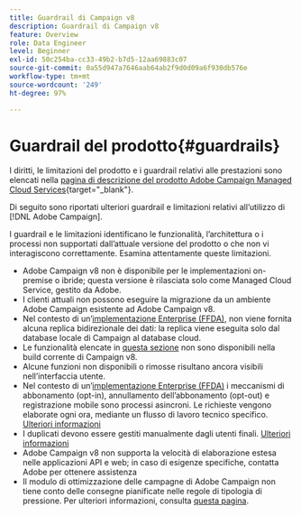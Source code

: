 ```yaml
---
title: Guardrail di Campaign v8
description: Guardrail di Campaign v8
feature: Overview
role: Data Engineer
level: Beginner
exl-id: 50c254ba-cc33-49b2-b7d5-12aa69883c07
source-git-commit: 0a55d947a7646aab64ab2f9d0d09a6f930db576e
workflow-type: tm+mt
source-wordcount: '249'
ht-degree: 97%

---
```


# Guardrail del prodotto{#guardrails}

I diritti, le limitazioni del prodotto e i guardrail relativi alle prestazioni sono elencati nella [pagina di descrizione del prodotto Adobe Campaign Managed Cloud Services](https://helpx.adobe.com/it/legal/product-descriptions/adobe-campaign-managed-cloud-services.html){target=&quot;_blank&quot;}.

Di seguito sono riportati ulteriori guardrail e limitazioni relativi all’utilizzo di [!DNL Adobe Campaign].

I guardrail e le limitazioni identificano le funzionalità, l’architettura o i processi non supportati dall’attuale versione del prodotto o che non vi interagiscono correttamente. Esamina attentamente queste limitazioni.

* Adobe Campaign v8 non è disponibile per le implementazioni on-premise o ibride; questa versione è rilasciata solo come Managed Cloud Service, gestito da Adobe.
* I clienti attuali non possono eseguire la migrazione da un ambiente Adobe Campaign esistente ad Adobe Campaign v8.
* Nel contesto di un’[implementazione Enterprise (FFDA)](../architecture/enterprise-deployment.md), non viene fornita alcuna replica bidirezionale dei dati: la replica viene eseguita solo dal database locale di Campaign al database cloud.
* Le funzionalità elencate in [questa sezione](v7-to-v8.md#gs-unavailable-features) non sono disponibili nella build corrente di Campaign v8.
* Alcune funzioni non disponibili o rimosse risultano ancora visibili nell’interfaccia utente.
* Nel contesto di un’[implementazione Enterprise (FFDA)](../architecture/enterprise-deployment.md) i meccanismi di abbonamento (opt-in), annullamento dell’abbonamento (opt-out) e registrazione mobile sono processi asincroni. Le richieste vengono elaborate ogni ora, mediante un flusso di lavoro tecnico specifico. [Ulteriori informazioni](../architecture/replication.md#tech-wf)
* I duplicati devono essere gestiti manualmente dagli utenti finali. [Ulteriori informazioni](../architecture/keys.md)
* Adobe Campaign v8 non supporta la velocità di elaborazione estesa nelle applicazioni API e web; in caso di esigenze specifiche, contatta Adobe per ottenere assistenza
* Il modulo di ottimizzazione delle campagne di Adobe Campaign non tiene conto delle consegne pianificate nelle regole di tipologia di pressione. Per ulteriori informazioni, consulta [questa pagina](https://experienceleague.adobe.com/docs/campaign/automation/campaign-optimization/pressure-rules.html).